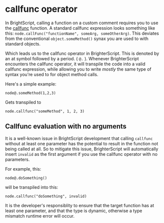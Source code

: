 # callfunc operator
In BrightScript, calling a function on a custom comment requires you to use the [callfunc](https://developer.roku.com/docs/developer-program/core-concepts/handling-application-events.md) function. A standard callfunc expression looks something like this: `node.callFunc("functionName", someArg, someOtherArg)`. This deviates from the conventional `object.someMethod()` synax you are used to with standard objects.

Which leads us to the callfunc operator in BrighterScript. This is denoted by an at symbol followed by a period. ( `@.` ). Whenever BrighterScript encounters the callfunc operator, it will transpile the code into a valid callfunc expression, while allowing you to write _mostly_ the same type of syntax you're used to for object method calls. 

Here's a simple example:

```BrighterScript
node@.someMethod(1,2,3)
```

Gets transpiled to
```BrightScript
node.callfunc("someMethod", 1, 2, 3)
```

## Callfunc evaluation with no arguments
It is a well-known issue in BrightScript development that calling `callfunc` without at least one parameter has the potential to result in the function not being called at all. So to mitigate this issue, BrighterScript will automatically insert `invalid` as the first argument if you use the callfunc operator with no parameters.

For example, this: 

```BrighterScript
node@.doSomething()
```

will be transpiled into this:
```brightscript
node.callfunc("doSomething", invalid)
```

It is the developer's responsiblity to ensure that the target function has at least one parameter, and that the type is dynamic, otherwise a type mismatch runtime error will occur.
